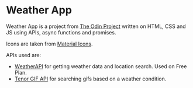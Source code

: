 # Weather App

Weather App is a project from [The Odin Project](https://www.theodinproject.com/) written on HTML, CSS and JS using APIs, async functions and promises.

Icons are taken from [Material Icons](https://fonts.google.com/icons?icon.set=Material+Icons).

APIs used are:
- [WeatherAPI](https://www.weatherapi.com/) for getting weather data and location search. Used on Free Plan.
- [Tenor GIF API](https://tenor.com/gifapi) for searching gifs based on a weather condition.
